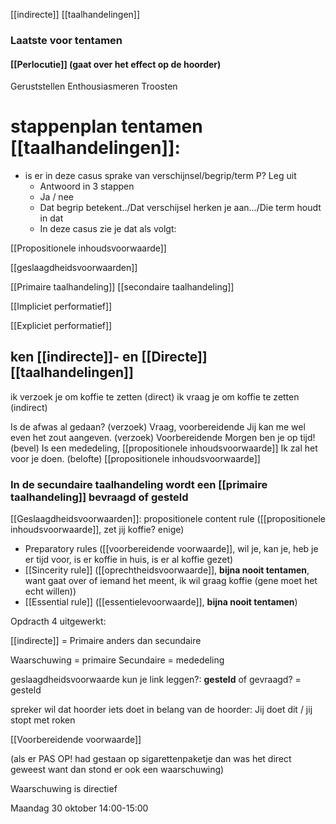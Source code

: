 [[indirecte]] [[taalhandelingen]]

### Laatste voor tentamen


#### [[Perlocutie]] (gaat over het effect op de hoorder)
Geruststellen
Enthousiasmeren
Troosten

# stappenplan tentamen [[taalhandelingen]]:
- is er in deze casus sprake van verschijnsel/begrip/term P? Leg uit
	-  Antwoord in 3 stappen
	- Ja / nee
	- Dat begrip betekent../Dat verschijsel herken je aan.../Die term houdt in dat
	- In deze casus zie je dat als volgt:

[[Propositionele inhoudsvoorwaarde]]

[[geslaagdheidsvoorwaarden]]

[[Primaire taalhandeling]]
[[secondaire taalhandeling]]



[[Impliciet performatief]]

[[Expliciet performatief]]


## ken [[indirecte]]- en [[Directe]] [[taalhandelingen]]

ik verzoek je om koffie te zetten (direct)
ik vraag je om koffie te zetten (indirect)



Is de afwas al gedaan? (verzoek) 
		Vraag, voorbereidende
Jij kan me wel even het zout aangeven. (verzoek) 
		Voorbereidende
Morgen ben je op tijd! (bevel) 
		Is een mededeling, [[propositionele inhoudsvoorwaarde]]
Ik zal het voor je doen. (belofte)
		[[propositionele inhoudsvoorwaarde]]
		


### In de secundaire taalhandeling wordt een [[primaire taalhandeling]] bevraagd of gesteld
[[Geslaagdheidsvoorwaarden]]:
propositionele content rule ([[propositionele inhoudsvoorwaarde]], zet jij koffie? enige)
- Preparatory rules ([[voorbereidende voorwaarde]], wil je, kan je, heb je er tijd voor, is er koffie in huis, is er al koffie gezet)
- [[Sincerity rule]] ([[oprechtheidsvoorwaarde]], **bijna nooit tentamen**, want gaat over of iemand het meent, ik wil graag koffie (gene moet het echt willen))
- [[Essential rule]] ([[essentielevoorwaarde]], **bijna nooit tentamen**)



Opdracth 4 uitgewerkt:

[[indirecte]] = 
Primaire anders dan secundaire


Waarschuwing = primaire
Secundaire = mededeling

geslaagdheidsvoorwaarde kun je link leggen?:
**gesteld** of gevraagd? = gesteld


spreker wil dat hoorder iets doet in belang van de hoorder:
Jij doet dit / jij stopt met roken

[[Voorbereidende voorwaarde]]

(als er PAS OP! had gestaan op sigarettenpaketje dan was het direct geweest want dan stond er ook een waarschuwing)

Waarschuwing is directief



Maandag 30 oktober 14:00-15:00

